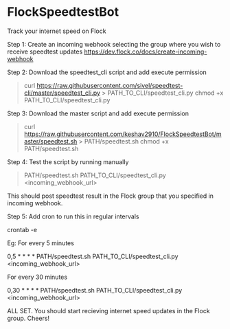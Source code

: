 # FlockSpeedtestBot
Track your internet speed on Flock

Step 1: Create an incoming webhook selecting the group where you wish to receive speedtest updates
https://dev.flock.co/docs/create-incoming-webhook

Step 2: Download the speedtest_cli script and add execute permission
>curl https://raw.githubusercontent.com/sivel/speedtest-cli/master/speedtest_cli.py > PATH_TO_CLI/speedtest_cli.py
>chmod +x PATH_TO_CLI/speedtest_cli.py

Step 3: Download the master script and add execute permission
>curl https://raw.githubusercontent.com/keshav2910/FlockSpeedtestBot/master/speedtest.sh > PATH/speedtest.sh
>chmod +x PATH/speedtest.sh

Step 4: Test the script by running manually
>PATH/speedtest.sh PATH_TO_CLI/speedtest_cli.py <incoming_webhook_url>

This should post speedtest result in the Flock group that you specified in incoming webhook.

Step 5: Add cron to run this in regular intervals

crontab -e

Eg:
For every 5 minutes

0,5 * * * * PATH/speedtest.sh PATH_TO_CLI/speedtest_cli.py <incoming_webhook_url>

For every 30 minutes

0,30 * * * * PATH/speedtest.sh PATH_TO_CLI/speedtest_cli.py <incoming_webhook_url>

ALL SET. You should start recieving internet speed updates in the Flock group.
Cheers!


